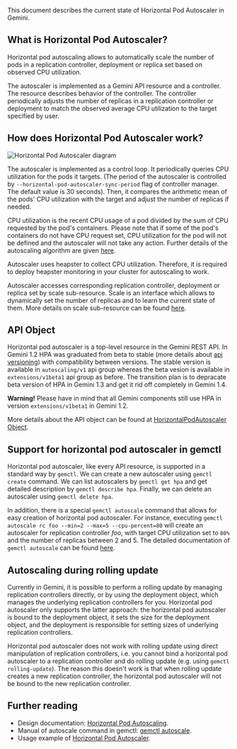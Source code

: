 ---
---

This document describes the current state of Horizontal Pod Autoscaler in Gemini.

## What is Horizontal Pod Autoscaler?

Horizontal pod autoscaling allows to automatically scale the number of pods
in a replication controller, deployment or replica set based on observed CPU utilization.

The autoscaler is implemented as a Gemini API resource and a controller.
The resource describes behavior of the controller.
The controller periodically adjusts the number of replicas in a replication controller or deployment
to match the observed average CPU utilization to the target specified by user.


## How does Horizontal Pod Autoscaler work?

![Horizontal Pod Autoscaler diagram](/images/docs/horizontal-pod-autoscaler.svg)

The autoscaler is implemented as a control loop.
It periodically queries CPU utilization for the pods it targets.
(The period of the autoscaler is controlled by `--horizontal-pod-autoscaler-sync-period` flag of controller manager.
The default value is 30 seconds).
Then, it compares the arithmetic mean of the pods' CPU utilization with the target and adjust the number of replicas if needed.

CPU utilization is the recent CPU usage of a pod divided by the sum of CPU requested by the pod's containers.
Please note that if some of the pod's containers do not have CPU request set,
CPU utilization for the pod will not be defined and the autoscaler will not take any action.
Further details of the autoscaling algorithm are given [here](https://github.com/gemini-project/gemini/blob/{{page.githubbranch}}/docs/design/horizontal-pod-autoscaler.md#autoscaling-algorithm).

Autoscaler uses heapster to collect CPU utilization.
Therefore, it is required to deploy heapster monitoring in your cluster for autoscaling to work.

Autoscaler accesses corresponding replication controller, deployment or replica set by scale sub-resource.
Scale is an interface which allows to dynamically set the number of replicas and to learn the current state of them.
More details on scale sub-resource can be found [here](https://github.com/gemini-project/gemini/blob/{{page.githubbranch}}/docs/design/horizontal-pod-autoscaler.md#scale-subresource).


## API Object

Horizontal pod autoscaler is a top-level resource in the Gemini REST API.
In Gemini 1.2 HPA was graduated from beta to stable (more details about [api versioning](/docs/api/#api-versioning)) with compatibility between versions.
The stable version is available in `autoscaling/v1` api group whereas the beta vesion is available in `extensions/v1beta1` api group as before.
The transition plan is to depracate beta version of HPA in Gemini 1.3 and get it rid off completely in Gemini 1.4.

**Warning!** Please have in mind that all Gemini components still use HPA in version `extensions/v1beta1` in Gemini 1.2.

More details about the API object can be found at
[HorizontalPodAutoscaler Object](https://github.com/gemini-project/gemini/blob/{{page.githubbranch}}/docs/design/horizontal-pod-autoscaler.md#horizontalpodautoscaler-object).

## Support for horizontal pod autoscaler in gemctl

Horizontal pod autoscaler, like every API resource, is supported in a standard way by `gemctl`.
We can create a new autoscaler using `gemctl create` command.
We can list autoscalers by `gemctl get hpa` and get detailed description by `gemctl describe hpa`.
Finally, we can delete an autoscaler using `gemctl delete hpa`.

In addition, there is a special `gemctl autoscale` command that allows for easy creation of horizontal pod autoscaler.
For instance, executing `gemctl autoscale rc foo --min=2 --max=5 --cpu-percent=80`
will create an autoscaler for replication controller *foo*, with target CPU utilization set to `80%`
and the number of replicas between 2 and 5.
The detailed documentation of `gemctl autoscale` can be found [here](/docs/user-guide/gemctl/gemctl_autoscale).


## Autoscaling during rolling update

Currently in Gemini, it is possible to perform a rolling update by managing replication controllers directly,
or by using the deployment object, which manages the underlying replication controllers for you.
Horizontal pod autoscaler only supports the latter approach: the horizontal pod autoscaler is bound to the deployment object,
it sets the size for the deployment object, and the deployment is responsible for setting sizes of underlying replication controllers.

Horizontal pod autoscaler does not work with rolling update using direct manipulation of replication controllers,
i.e. you cannot bind a horizontal pod autoscaler to a replication controller and do rolling update (e.g. using `gemctl rolling-update`).
The reason this doesn't work is that when rolling update creates a new replication controller,
the horizontal pod autoscaler will not be bound to the new replication controller.


## Further reading

* Design documentation: [Horizontal Pod Autoscaling](https://github.com/gemini-project/gemini/blob/{{page.githubbranch}}/docs/design/horizontal-pod-autoscaler.md).
* Manual of autoscale command in gemctl: [gemctl autoscale](/docs/user-guide/gemctl/gemctl_autoscale).
* Usage example of [Horizontal Pod Autoscaler](/docs/user-guide/horizontal-pod-autoscaling/).
